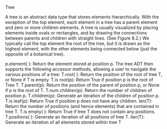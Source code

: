 Tree

A tree is an abstract data type that stores elements hierarchically. With the exception of the top element, each element in a tree has a parent element and zero or
more children elements. A tree is usually visualized by placing elements inside
ovals or rectangles, and by drawing the connections between parents and children
with straight lines. (See Figure 8.2.) We typically call the top element the root
of the tree, but it is drawn as the highest element, with the other elements being
connected below (just the opposite of a botanical tree).

p.element( ): Return the element stored at position p.
The tree ADT then supports the following accessor methods, allowing a user to
navigate the various positions of a tree:
T.root( ): Return the position of the root of tree T,
or None if T is empty.
T.is root(p): Return True if position p is the root of Tree T.
T.parent(p): Return the position of the parent of position p,
or None if p is the root of T.
T.num children(p): Return the number of children of position p.
T.children(p): Generate an iteration of the children of position p.
T.is leaf(p): Return True if position p does not have any children.
len(T): Return the number of positions (and hence elements) that
are contained in tree T.
T.is empty( ): Return True if tree T does not contain any positions.
T.positions( ): Generate an iteration of all positions of tree T.
iter(T): Generate an iteration of all elements stored within tree T